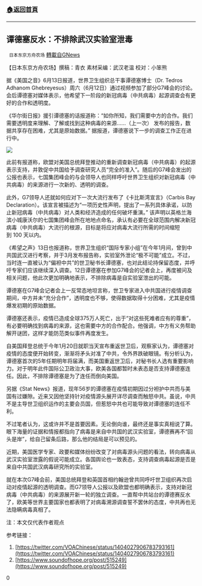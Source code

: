 ###  [:house:返回首頁](https://github.com/ourhimalayas/txt)
---

## 谭德塞反水：不排除武汉实验室泄毒
` 日本东京方舟农场` [轉載自GNews](https://gnews.org/zh-hans/1323628/)

【日本东京方舟农场】撰稿：青衣      素材采编：武汉老温        校对：小笨熊

据《美国之音》6月13日报道，世界卫生组织总干事谭德塞博士（Dr. Tedros Adhanom Ghebreyesus）周六（6月12日）通过视频参加了部分G7峰会的讨论。会后谭德塞对媒体表示，他希望下一阶段的新冠病毒（中共病毒）起源调查会有更好的合作和透明度。

《华尔街日报》援引谭德塞的话报道称：“如你所知，我们需要中方的合作。我们需要透明度来理解、了解或找到这种病毒的来源……（上一次） 发布的报告，数据共享存在困难，尤其是原始数据。” 据报道，谭德塞说下一步的调查工作正在进行中。

![]()![](https://gnews-media-offload.s3.amazonaws.com/wp-content/uploads/2021/06/15023536/DD4D819A-3BA2-469A-84D7-2399DBE8BFBF.jpeg)

此前有报道称，欧盟对美国总统拜登推动的重新调查新冠病毒（中共病毒）的起源表示支持，并敦促中共国给予调查研究人员“完全的准入”。随后的G7峰会发出的公报也表示，七国集团峰会的与会领导人也同样呼吁世界卫生组织对新冠病毒（中共病毒）的来源进行一次新的、透明的调查。

此外，G7领导人还就如何应对下一次大流行发布了《卡比斯湾宣言》（Carbis Bay Declaration）。该宣言被描述为“一项历史性声明，提出了一系列具体承诺，以防止新冠病毒（中共病毒）对人类和经济造成的任何破坏重演。” 该声明以英格兰海滨小城康沃尔的七国集团峰会所在地地点命名，承认有必要在全球范围内解决新冠病毒（中共病毒）大流行的根源，目标是将应对病毒大流行所需的时间缩短到 100 天以内。

《希望之声》13日也报道称，世界卫生组织“国际专家小组”在今年1月间，曾到中共国武汉进行考察，并于3月发布报告称，实验室外泄论“极不可能”成立。不过，当时连一直被认为“偏袒中共”的世卫秘书长谭德塞，也对此结论持保留态度，并呼吁专家们应该继续深入调查。12日谭德塞在参加G7峰会的记者会上，再度被问及相关问题，他此次更加明确地表示，不排除病毒是自实验室泄出的可能。

谭德塞在G7峰会记者会上一反常态地坦言称，世卫专家进入中共国进行疫情调查期间，中方并未“充分合作”，透明度也不够，使得数据取得十分困难，尤其是疫情爆发初期的原始数据。

谭德塞还表示，疫情已造成全球375万人死亡，出于“对这些死难者应有的尊重”，有必要明确找到病毒的来源，这也需要中方的合作配合。他强调，中方有义务帮助解开谜团，这样才能防范类似事件再度发生。

自美国拜登总统于今年1月20日就职当天宣布重返世卫后，观察家认为，谭德塞对疫情的态度便开始转变，渐渐将矛头对准了中共，令外界跌破眼镜。有分析认为，谭德塞首次的5年任期明年将届满，而美国重返世卫后，对秘书长人选有重要影响力。对于明年此件国际公卫政治大事，欧美各国都暂时未表态是否支持谭德塞连任。因此，不排除谭德塞是为了连任而倒向美国。

另据《Stat News》报道，现年56岁的谭德塞在疫情初期因过分袒护中共而与美国有过嫌隙。近来又因他坚持针对疫情源头展开详尽调查而触怒中共。虽说，中共不是主导世卫组织运作的主要会员国，但惹怒中共也可能导致对谭德塞的连任不利。

不过笔者认为，这或许并不是首要因素。无论倒向谁，最终还是事实真相说了算。眼下海量的证据和情报都指向了病毒是来自中共国的武汉实验室，谭德赛再不“回头是岸”，给自己留条后路，那么他的结局是可以预见的。

近期，美国医学专家、政要和媒体纷纷改变了对病毒源头问题的看法，转向病毒从武汉实验室泄露的假说可能成立。各国舆论也一致表态，支持调查病毒起源是否是来自中共国武汉病毒研究所的实验室。

就在本次G7峰会前，美国总统拜登和英国首相约翰逊曾共同呼吁世卫组织再次启动对疫情起源的透明调查。而G7领导人公报以及欧盟也都明确表示，支持对新冠病毒（中共病毒）的来源展开新一轮的独立调查。一直帮中共站台的谭德赛反水了，欧美等世界主要国家也都表明了对病毒溯源调查誓不罢休的态度，中共再也无法隐瞒病毒真相了。

注：本文仅代表作者观点

参考链接：

1. [https://twitter.com/VOAChinese/status/1404027906783793161](https://twitter.com/VOAChinese/status/1404027906783793161)
2. [https://www.soundofhope.org/post/515249](https://www.soundofhope.org/post/515249)


0
